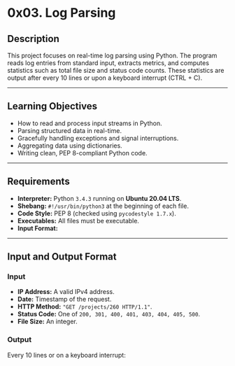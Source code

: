 # 0x03. Log Parsing

## Description
This project focuses on real-time log parsing using Python. The program reads log entries from standard input, extracts metrics, and computes statistics such as total file size and status code counts. These statistics are output after every 10 lines or upon a keyboard interrupt (CTRL + C).

---

## Learning Objectives
- How to read and process input streams in Python.
- Parsing structured data in real-time.
- Gracefully handling exceptions and signal interruptions.
- Aggregating data using dictionaries.
- Writing clean, PEP 8-compliant Python code.

---

## Requirements
- **Interpreter:** Python `3.4.3` running on **Ubuntu 20.04 LTS**.
- **Shebang:** `#!/usr/bin/python3` at the beginning of each file.
- **Code Style:** PEP 8 (checked using `pycodestyle 1.7.x`).
- **Executables:** All files must be executable.
- **Input Format:** 

---

## Input and Output Format

### Input
- **IP Address:** A valid IPv4 address.
- **Date:** Timestamp of the request.
- **HTTP Method:** `"GET /projects/260 HTTP/1.1"`.
- **Status Code:** One of `200, 301, 400, 401, 403, 404, 405, 500`.
- **File Size:** An integer.

### Output
Every 10 lines or on a keyboard interrupt:
